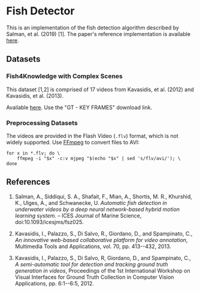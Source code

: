 # Fish Detector

This is an implementation of the fish detection algorithm described by Salman, et al. (2019) [1]. The paper's reference implementation is available [here](https://github.com/ahsan856jalal/Fish-Abundance).


## Datasets

### Fish4Knowledge with Complex Scenes

This dataset [1,2] is comprised of 17 videos from Kavasidis, et al. (2012) and Kavasidis, et al. (2013).

Available [here](http://www.perceivelab.com/index-dataset.php?name=Fish_Detection). Use the "GT - KEY FRAMES" download link.

### Preprocessing Datasets

The videos are provided in the Flash Video (`.flv`) format, which is not widely supported. Use [FFmpeg](https://ffmpeg.org/) to convert files to AVI:

    for x in *.flv; do \
        ffmpeg -i "$x" -c:v mjpeg "$(echo "$x" | sed 's/flv/avi/'); \
    done


## References

1. Salman, A., Siddiqui, S. A., Shafait, F., Mian, A., Shortis, M. R., Khurshid, K., Ulges, A., and Schwanecke, U. *Automatic fish detection in underwater videos by a deep neural network-based hybrid motion learning system.* – ICES Journal of Marine Science, doi:10.1093/icesjms/fsz025.

2. Kavasidis, I., Palazzo, S., Di Salvo, R., Giordano, D., and Spampinato, C., *An innovative web-based collaborative platform for video annotation*, Multimedia Tools and Applications, vol. 70, pp. 413--432, 2013.

3. Kavasidis, I., Palazzo, S., Di Salvo, R, Giordano, D., and Spampinato, C., *A semi-automatic tool for detection and tracking ground truth generation in videos*, Proceedings of the 1st International Workshop on Visual Interfaces for Ground Truth Collection in Computer Vision Applications, pp. 6:1--6:5, 2012.
